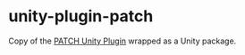 # unity-plugin-patch
Copy of the [PATCH Unity Plugin](https://assetstore.unity.com/packages/tools/utilities/patch-updating-system-plus-46639) wrapped as a Unity package.
